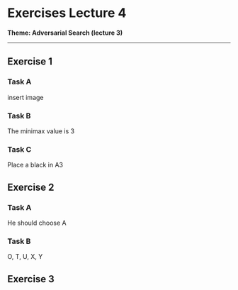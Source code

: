 # Exercises Lecture 4

**Theme: Adversarial Search (lecture 3)**
 
----

## Exercise 1

### Task A

insert image

### Task B

The minimax value is 3

### Task C

Place a black in A3

## Exercise 2

### Task A

He should choose A

### Task B

O, T, U, X, Y

## Exercise 3

